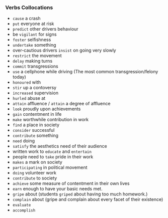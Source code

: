 ### Verbs Collocations

- `cause` a crash
- `put` everyone at risk
- `predict` other drivers behaviour
- be `vigilant` for signs
- `foster` selfishness
- `undertake` something
- over-cautious drivers `insist` on going very slowly
- `restrict` the movement
- `delay` making turns
- `commit` transgressions
- `use` a cellphone while driving (The most common transgression/felony today)
- `honoured` with <some award>
- `stir` up a contoversy
- `increased` supervision
- `hurled` abuse at <someone>
- `attain` affluence / `attain` a degree of affluence
- `look` proudly upon achievements
- `gain` contentment in life
- `make` worthwhile contribution in work
- `find` a place in society
- `consider` successful
- `contribute` something
- `need` doing
- `satisfy` the aesthetics need of their audience
- written work to `educate` and `entertain`
- people need to `take` pride in their work
- `makes` a mark on society
- `participating` in political movement
- `doing` volunteer work
- `contribute` to society
- `achieve` some measure of contentment in their own lives
- `earn` enough to have your basic needs met.
- `gripe` about <something> (students `griped` about having too much homework.)
- `complain` about <something> (gripe and complain about every facet of their existence)
- `evaluate` <something>
- `accomplish` <something>

